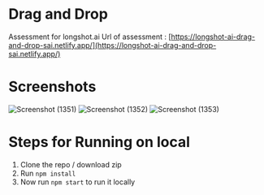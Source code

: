 # Drag and Drop

Assessment for longshot.ai
Url of assessment : [https://longshot-ai-drag-and-drop-sai.netlify.app/](https://longshot-ai-drag-and-drop-sai.netlify.app/)

# Screenshots

![Screenshot (1351)](https://user-images.githubusercontent.com/56087847/236682629-7f408bab-fd87-4804-a040-49667125a5ed.png)
![Screenshot (1352)](https://user-images.githubusercontent.com/56087847/236682633-2d4a140d-5914-4afd-ad37-edb890e93c39.png)
![Screenshot (1353)](https://user-images.githubusercontent.com/56087847/236682635-ea35e4c7-b8ec-4410-a47a-0c846482cd0d.png)


# Steps for Running on  local

1. Clone the repo / download zip
2. Run `npm install`
3. Now run `npm start` to run it locally
